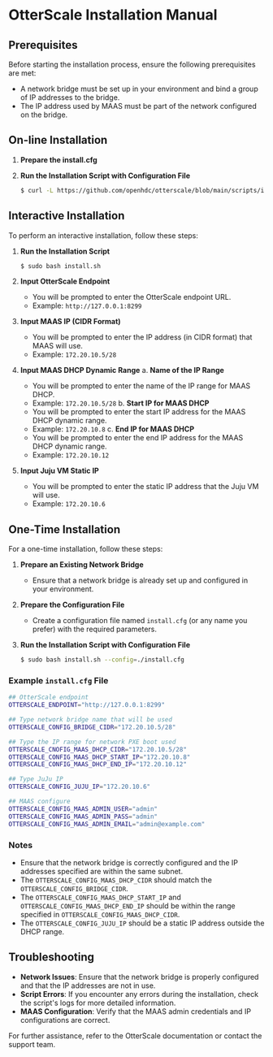# OtterScale Installation Manual

## Prerequisites
Before starting the installation process, ensure the following prerequisites are met:
- A network bridge must be set up in your environment and bind a group of IP addresses to the bridge.
- The IP address used by MAAS must be part of the network configured on the bridge.

## On-line Installation
1. **Prepare the install.cfg**

2. **Run the Installation Script with Configuration File**
   ```bash
   $ curl -L https://github.com/openhdc/otterscale/blob/main/scripts/install.sh | sudo bash -s -- --config=~/install.cfg
   ```

## Interactive Installation
To perform an interactive installation, follow these steps:

1. **Run the Installation Script**
   ```bash
   $ sudo bash install.sh
   ```

2. **Input OtterScale Endpoint**
   - You will be prompted to enter the OtterScale endpoint URL.
   - Example: `http://127.0.0.1:8299`

3. **Input MAAS IP (CIDR Format)**
   - You will be prompted to enter the IP address (in CIDR format) that MAAS will use.
   - Example: `172.20.10.5/28`

4. **Input MAAS DHCP Dynamic Range**
   a. **Name of the IP Range**
      - You will be prompted to enter the name of the IP range for MAAS DHCP.
      - Example: `172.20.10.5/28`
   b. **Start IP for MAAS DHCP**
      - You will be prompted to enter the start IP address for the MAAS DHCP dynamic range.
      - Example: `172.20.10.8`
   c. **End IP for MAAS DHCP**
      - You will be prompted to enter the end IP address for the MAAS DHCP dynamic range.
      - Example: `172.20.10.12`

5. **Input Juju VM Static IP**
   - You will be prompted to enter the static IP address that the Juju VM will use.
   - Example: `172.20.10.6`

## One-Time Installation
For a one-time installation, follow these steps:

1. **Prepare an Existing Network Bridge**
   - Ensure that a network bridge is already set up and configured in your environment.

2. **Prepare the Configuration File**
   - Create a configuration file named `install.cfg` (or any name you prefer) with the required parameters.

3. **Run the Installation Script with Configuration File**
   ```bash
   $ sudo bash install.sh --config=./install.cfg
   ```

### Example `install.cfg` File
```bash
## OtterScale endpoint
OTTERSCALE_ENDPOINT="http://127.0.0.1:8299"

## Type network bridge name that will be used
OTTERSCALE_CONFIG_BRIDGE_CIDR="172.20.10.5/28"

## Type the IP range for network PXE boot used
OTTERSCALE_CNOFIG_MAAS_DHCP_CIDR="172.20.10.5/28"
OTTERSCALE_CONFIG_MAAS_DHCP_START_IP="172.20.10.8"
OTTERSCALE_CONFIG_MAAS_DHCP_END_IP="172.20.10.12"

## Type JuJu IP
OTTERSCALE_CONFIG_JUJU_IP="172.20.10.6"

## MAAS configure
OTTERSCALE_CONFIG_MAAS_ADMIN_USER="admin"
OTTERSCALE_CONFIG_MAAS_ADMIN_PASS="admin"
OTTERSCALE_CONFIG_MAAS_ADMIN_EMAIL="admin@example.com"
```

### Notes
- Ensure that the network bridge is correctly configured and the IP addresses specified are within the same subnet.
- The `OTTERSCALE_CONFIG_MAAS_DHCP_CIDR` should match the `OTTERSCALE_CONFIG_BRIDGE_CIDR`.
- The `OTTERSCALE_CONFIG_MAAS_DHCP_START_IP` and `OTTERSCALE_CONFIG_MAAS_DHCP_END_IP` should be within the range specified in `OTTERSCALE_CONFIG_MAAS_DHCP_CIDR`.
- The `OTTERSCALE_CONFIG_JUJU_IP` should be a static IP address outside the DHCP range.

## Troubleshooting
- **Network Issues**: Ensure that the network bridge is properly configured and that the IP addresses are not in use.
- **Script Errors**: If you encounter any errors during the installation, check the script's logs for more detailed information.
- **MAAS Configuration**: Verify that the MAAS admin credentials and IP configurations are correct.

For further assistance, refer to the OtterScale documentation or contact the support team.

